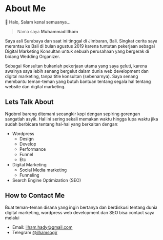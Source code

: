 # About Me

👋 Halo, Salam kenal semuanya...
> Nama saya **Muhammad Ilham**

Saya asli Surabaya dan saat ini tinggal di Jimbaran, Bali. Singkat cerita saya merantau ke Bali di bulan agustus 2019 karena tuntutan pekerjaan sebagai Digital Marketing Konsultan untuk sebuah perusahaan yang bergerak di bidang Wedding Organizer.

Sebagai Konsultan bukanlah pekerjaan utama yang saya geluti, karena awalnya saya lebih senang bergelut dalam dunia web development dan digital marketing, tanpa title konsultan (sebenarnya). Saya senang membantu teman-teman yang butuh bantuan tentang segala hal tentang website dan digital marketing.

## Lets Talk About
Ngobrol bareng ditemani secangkir kopi dengan sepiring gorengan sangatlah asyik. 
Hal ini sering sekali memakan waktu hingga lupa waktu jika sudah berbicara tentang hal-hal yang berkaitan dengan:
- Wordpress
  - Design
  - Develop
  - Performance
  - Funnel
  - Etc
- Digital Marketing
  - Social Media marketing
  - Funneling
- Search Engine Optimization (SEO)

## How to Contact Me
Buat teman-teman disana yang ingin bertanya dan berdiskusi tentang dunia digital marketing, wordpress web development dan SEO
bisa contact saya melalui
- Email: [ilham.hady@gmail.com](mailto:ilham.hady@gmail.com)
- Telegram [@ilhamsogir](https://t.me/ilhamsogir)
